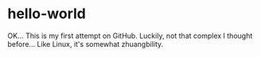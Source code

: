 # hello-world
OK... This is my first attempt on GitHub.
Luckily, not that complex I thought before...
Like Linux, it's somewhat zhuangbility.
